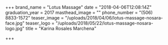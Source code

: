 +++
brand_name = "Lotus Massage"
date = "2018-04-06T12:08:14Z"
graduation_year = 2017
masthead_image = ""
phone_number = "(506) 8833-1572"
teaser_image = "/uploads/2018/04/06/lotus-massage-nosara-face.jpg"
teaser_logo = "/uploads/2018/05/22/lotus-massage-nosara-logo.jpg"
title = "Karina Rosales Marchena"

+++
